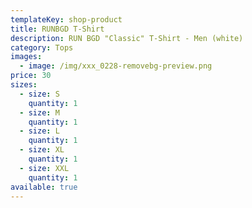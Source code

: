 ```yaml
---
templateKey: shop-product
title: RUNBGD T-Shirt
description: RUN BGD "Classic" T-Shirt - Men (white)
category: Tops
images:
  - image: /img/xxx_0228-removebg-preview.png
price: 30
sizes:
  - size: S
    quantity: 1
  - size: M
    quantity: 1
  - size: L
    quantity: 1
  - size: XL
    quantity: 1
  - size: XXL
    quantity: 1
available: true
---
```

